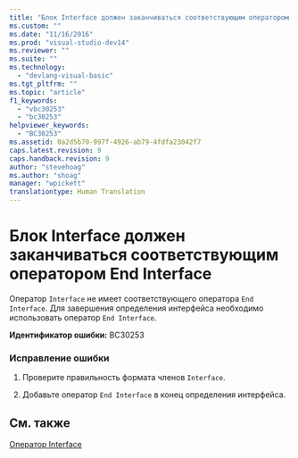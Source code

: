 ```yaml
---
title: "Блок Interface должен заканчиваться соответствующим оператором End Interface | Microsoft Docs"
ms.custom: ""
ms.date: "11/16/2016"
ms.prod: "visual-studio-dev14"
ms.reviewer: ""
ms.suite: ""
ms.technology: 
  - "devlang-visual-basic"
ms.tgt_pltfrm: ""
ms.topic: "article"
f1_keywords: 
  - "vbc30253"
  - "bc30253"
helpviewer_keywords: 
  - "BC30253"
ms.assetid: 0a2d5b70-997f-4926-ab79-4fdfa23042f7
caps.latest.revision: 9
caps.handback.revision: 9
author: "stevehoag"
ms.author: "shoag"
manager: "wpickett"
translationtype: Human Translation
---
```

# Блок Interface должен заканчиваться соответствующим оператором End Interface
Оператор `Interface` не имеет соответствующего оператора `End Interface`. Для завершения определения интерфейса необходимо использовать оператор `End Interface`.  
  
 **Идентификатор ошибки:** BC30253  
  
### Исправление ошибки  
  
1.  Проверите правильность формата членов `Interface`.  
  
2.  Добавьте оператор `End Interface` в конец определения интерфейса.  
  
## См. также  
 [Оператор Interface](../../visual-basic/language-reference/statements/interface-statement.md)